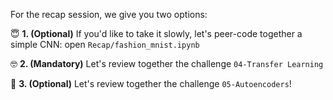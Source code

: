 For the recap session, we give you two options:

😇 **1. (Optional)** If you'd like to take it slowly, let's peer-code together a simple CNN: open `Recap/fashion_mnist.ipynb`

🤓 **2. (Mandatory)** Let's review together the challenge `04-Transfer Learning`

🤯 **3. (Optional)** Let's review together the challenge `05-Autoencoders`!
